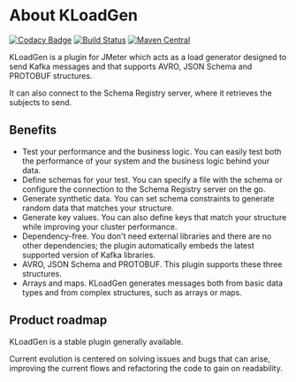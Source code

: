 # About KLoadGen

[![Codacy Badge](https://api.codacy.com/project/badge/Grade/85c9817742944668b5cc75e3fa1cdb23)](https://app.codacy.com/gh/corunet/kloadgen?utm_source=github.com&utm_medium=referral&utm_content=corunet/kloadgen&utm_campaign=Badge_Grade_Dashboard)
[![Build Status](https://api.travis-ci.org/corunet/kloadgen.svg?branch=master)](https://travis-ci.org/corunet/kloadgen)
[![Maven Central](https://maven-badges.herokuapp.com/maven-central/net.coru/kloadgen/badge.svg)](https://maven-badges.herokuapp.com/maven-central/net.coru/kloadgen)

KLoadGen is a plugin for JMeter which acts as a load generator designed to send Kafka messages and that supports AVRO, JSON Schema and PROTOBUF structures.

It can also connect to the Schema Registry server, where it retrieves the subjects to send.

## Benefits

- Test your performance and the business logic. You can easily test both the performance of your system and the business logic behind your data.
- Define schemas for your test. You can specify a file with the schema or configure the connection to the Schema Registry server on the go.
- Generate synthetic data. You can set schema constraints to generate random data that matches your structure.
- Generate key values. You can also define keys that match your structure while improving your cluster performance.
- Dependency-free. You don't need external libraries and there are no other dependencies; the plugin automatically embeds the latest supported version of Kafka libraries.
- AVRO, JSON Schema and PROTOBUF. This plugin supports these three structures.
- Arrays and maps. KLoadGen generates messages both from basic data types and from complex structures, such as arrays or maps.

## Product roadmap

KLoadGen is a stable plugin generally available.

Current evolution is centered on solving issues and bugs that can arise, improving the current flows and refactoring the code to gain on readability.
